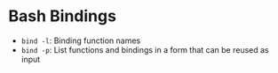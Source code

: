 # Bash Bindings

- `bind -l`: Binding function names
- `bind -p`: List functions and bindings in a form that can be reused as input

